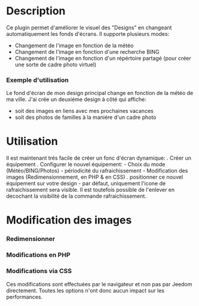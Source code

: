 Description 
===
Ce plugin permet d'améliorer le visuel des "Designs" en changeant automatiquement les fonds d'écrans.
Il supporte plusieurs modes:
- Changement de l'image en fonction de la météo
- Changement de l'image en fonction d'une recherche BING
- Changement de l'image en fonction d'un répértoire partagé (pour créer une sorte de cadre photo virtuel)


### Exemple d'utilisation
Le fond d'écran de mon design principal change en fonction de la météo de ma ville. J'ai crée un deuxiéme design à côté qui affiche:
- soit des images en liens avec mes prochaines vacances 
- soit des photos de familles à la maniére d'un cadre photo




Utilisation
===
Il est maintenant trés facile de créer un fonc d'écran dynamique:
. Créer un équipement 
. Configurer le nouvel équipement:
	- Choix du mode (Météo/BING/Photos)
	- périodicité du rafraichissement
	- Modification des images (Redimensionnement, en PHP & en CSS)
. positionner ce nouvel équipement sur votre design
	- par défaut, uniquement l'icone de rafraichissement sera visible. Il est toutefois possible de l'enlever en decochant la visibilité de la commande rafraichissement.
	
Modification des images
===
### Redimensionner

### Modifications en PHP

### Modifications via CSS
Ces modifications sont effectuées par le navigateur et non pas par Jeedom directement. Toutes les options n'ont donc aucun impact sur les performances.
